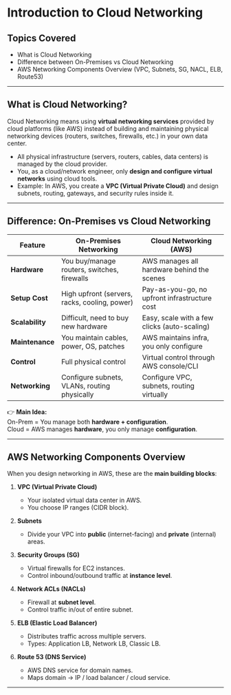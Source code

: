 # Introduction to Cloud Networking

##  Topics Covered
- What is Cloud Networking  
- Difference between On-Premises vs Cloud Networking  
- AWS Networking Components Overview (VPC, Subnets, SG, NACL, ELB, Route53)  

---

##  What is Cloud Networking?
Cloud Networking means using **virtual networking services** provided by cloud platforms (like AWS) instead of building and maintaining physical networking devices (routers, switches, firewalls, etc.) in your own data center.  
- All physical infrastructure (servers, routers, cables, data centers) is managed by the cloud provider.  
- You, as a cloud/network engineer, only **design and configure virtual networks** using cloud tools.  
- Example: In AWS, you create a **VPC (Virtual Private Cloud)** and design subnets, routing, gateways, and security rules inside it.

---

##  Difference: On-Premises vs Cloud Networking

| Feature                 | On-Premises Networking                         | Cloud Networking (AWS)                         |
|--------------------------|-----------------------------------------------|-----------------------------------------------|
| **Hardware**             | You buy/manage routers, switches, firewalls   | AWS manages all hardware behind the scenes    |
| **Setup Cost**           | High upfront (servers, racks, cooling, power) | Pay-as-you-go, no upfront infrastructure cost |
| **Scalability**          | Difficult, need to buy new hardware           | Easy, scale with a few clicks (auto-scaling)  |
| **Maintenance**          | You maintain cables, power, OS, patches       | AWS maintains infra, you only configure       |
| **Control**              | Full physical control                         | Virtual control through AWS console/CLI       |
| **Networking**           | Configure subnets, VLANs, routing physically  | Configure VPC, subnets, routing virtually     |

👉 **Main Idea:**  
On-Prem = You manage both **hardware + configuration**.  
Cloud = AWS manages **hardware**, you only manage **configuration**.  

---

##  AWS Networking Components Overview

When you design networking in AWS, these are the **main building blocks**:

1. **VPC (Virtual Private Cloud)**  
   - Your isolated virtual data center in AWS.  
   - You choose IP ranges (CIDR block).  

2. **Subnets**  
   - Divide your VPC into **public** (internet-facing) and **private** (internal) areas.  

3. **Security Groups (SG)**  
   - Virtual firewalls for EC2 instances.  
   - Control inbound/outbound traffic at **instance level**.  

4. **Network ACLs (NACLs)**  
   - Firewall at **subnet level**.  
   - Control traffic in/out of entire subnet.  

5. **ELB (Elastic Load Balancer)**  
   - Distributes traffic across multiple servers.  
   - Types: Application LB, Network LB, Classic LB.  

6. **Route 53 (DNS Service)**  
   - AWS DNS service for domain names.  
   - Maps domain → IP / load balancer / cloud service.  

---



